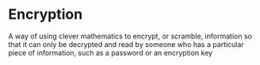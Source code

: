 [Title]: # (Шифрование)
[Order]: # (33)

# Encryption

A way of using clever mathematics to encrypt, or scramble, information so that it can only be decrypted and read by someone who has a particular piece of information, such as a password or an encryption key